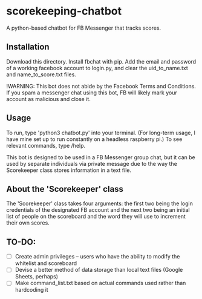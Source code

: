 # scorekeeping-chatbot
A python-based chatbot for FB Messenger that tracks scores.  

## Installation

Download this directory. Install fbchat with pip. Add the email and password of a working facebook account to login.py, and clear the uid_to_name.txt and name_to_score.txt files. 

!WARNING: This bot does not abide by the Facebook Terms and Conditions. If you spam a messenger chat using this bot, FB will likely mark your account as malicious and close it.

## Usage 

To run, type 'python3 chatbot.py' into your terminal. (For long-term usage, I have mine set up to run constantly on a headless raspberry pi.) To see relevant commands, type /help.

This bot is designed to be used in a FB Messenger group chat, but it can be used by separate individuals via private message due to the way the Scorekeeper class stores information in a text file.

## About the 'Scorekeeper' class

The 'Scorekeeper' class takes four arguments: the first two being the login credentials of the designated FB account and the next two being an initial list of people on the scoreboard and the word they will use to increment their own scores.

## TO-DO:

- [ ] Create admin privileges – users who have the ability to modify the whitelist and scoreboard
- [ ] Devise a better method of data storage than local text files (Google Sheets, perhaps)
- [ ] Make command_list.txt based on actual commands used rather than hardcoding it

